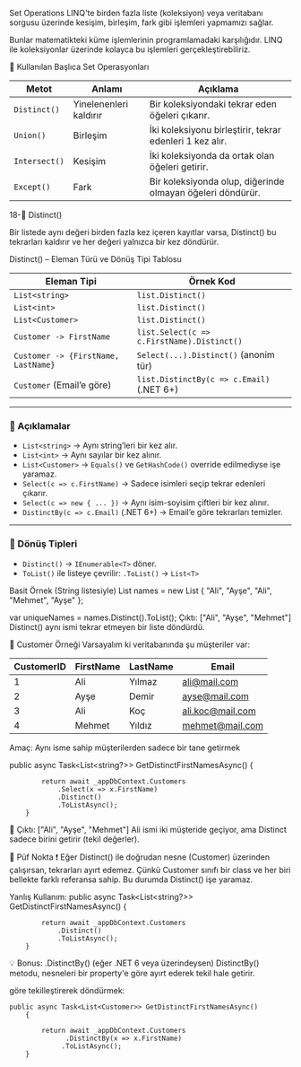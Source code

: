 ﻿Set Operations
 LINQ'te birden fazla liste (koleksiyon) veya veritabanı sorgusu üzerinde kesişim, birleşim, fark gibi işlemleri yapmamızı sağlar.

Bunlar matematikteki küme işlemlerinin programlamadaki karşılığıdır. LINQ ile koleksiyonlar üzerinde kolayca bu işlemleri gerçekleştirebiliriz.

🔸 Kullanılan Başlıca Set Operasyonları

| Metot         | Anlamı                 | Açıklama                                                   |
| ------------- | ---------------------- | ---------------------------------------------------------- |
| `Distinct()`  | Yinelenenleri kaldırır | Bir koleksiyondaki tekrar eden öğeleri çıkarır.            |
| `Union()`     | Birleşim               | İki koleksiyonu birleştirir, tekrar edenleri 1 kez alır.   |
| `Intersect()` | Kesişim                | İki koleksiyonda da ortak olan öğeleri getirir.            |
| `Except()`    | Fark                   | Bir koleksiyonda olup, diğerinde olmayan öğeleri döndürür. |

18-🔹  Distinct() 

Bir listede aynı değeri birden fazla kez içeren kayıtlar varsa, Distinct() bu tekrarları kaldırır ve her değeri yalnızca bir kez döndürür.

 Distinct() – Eleman Türü ve Dönüş Tipi Tablosu

| Eleman Tipi                         | Örnek Kod                                 |
|------------------------------------|--------------------------------------------|
| `List<string>`                     | `list.Distinct()`                          |
| `List<int>`                        | `list.Distinct()`                          |
| `List<Customer>`                   | `list.Distinct()`                          |
| `Customer -> FirstName`            | `list.Select(c => c.FirstName).Distinct()` |
| `Customer -> {FirstName, LastName}`| `Select(...).Distinct()` (anonim tür)      |
| `Customer` (Email’e göre)          | `list.DistinctBy(c => c.Email)` (.NET 6+)  |

---

### 📘 Açıklamalar

- `List<string>` → Aynı string’leri bir kez alır.
- `List<int>` → Aynı sayılar bir kez alınır.
- `List<Customer>` → `Equals()` ve `GetHashCode()` override edilmediyse işe yaramaz.
- `Select(c => c.FirstName)` → Sadece isimleri seçip tekrar edenleri çıkarır.
- `Select(c => new { ... })` → Aynı isim-soyisim çiftleri bir kez alınır.
- `DistinctBy(c => c.Email)` (.NET 6+) → Email’e göre tekrarları temizler.

---

### 🎯 Dönüş Tipleri

- `Distinct()` → `IEnumerable<T>` döner.
- `ToList()` ile listeye çevrilir: `.ToList()` → `List<T>`


Basit Örnek (String listesiyle)
List<string> names = new List<string>
{
    "Ali", "Ayşe", "Ali", "Mehmet", "Ayşe"
};

var uniqueNames = names.Distinct().ToList();
 Çıktı:
 ["Ali", "Ayşe", "Mehmet"]
 Distinct() aynı ismi tekrar etmeyen bir liste döndürdü.

 🔸 Customer Örneği
 Varsayalım ki veritabanında şu müşteriler var:

 | CustomerID | FirstName | LastName | Email                                       |
| ---------- | --------- | -------- | ------------------------------------------- |
| 1          | Ali       | Yılmaz   | [ali@mail.com](mailto:ali@mail.com)         |
| 2          | Ayşe      | Demir    | [ayse@mail.com](mailto:ayse@mail.com)       |
| 3          | Ali       | Koç      | [ali.koc@mail.com](mailto:ali.koc@mail.com) |
| 4          | Mehmet    | Yıldız   | [mehmet@mail.com](mailto:mehmet@mail.com)   |
Amaç: Aynı isme sahip müşterilerden sadece bir tane getirmek

  public async Task<List<string?>> GetDistinctFirstNamesAsync()
        {

            return await _appDbContext.Customers
                .Select(x => x.FirstName)
                .Distinct()
                .ToListAsync();
        }

📌 Çıktı:
["Ali", "Ayşe", "Mehmet"]
Ali ismi iki müşteride geçiyor, ama Distinct sadece birini getirir (tekil değerler).

🔸 Püf Nokta
❗ Eğer Distinct() ile doğrudan nesne (Customer) üzerinden çalışırsan, tekrarları ayırt edemez. Çünkü Customer sınıfı bir class ve her biri bellekte farklı referansa sahip. Bu durumda Distinct() işe yaramaz.

Yanlış Kullanım:
public async Task<List<string?>> GetDistinctFirstNamesAsync()
        {

            return await _appDbContext.Customers
                .Distinct()
                .ToListAsync();
        }

💡 Bonus: .DistinctBy() (eğer .NET 6 veya üzerindeysen)
DistinctBy() metodu, nesneleri bir property'e göre ayırt ederek tekil hale getirir.

göre tekilleştirerek döndürmek:

    public async Task<List<Customer>> GetDistinctFirstNamesAsync()
        {

            return await _appDbContext.Customers
                  .DistinctBy(x => x.FirstName)
                 .ToListAsync();
        }


















